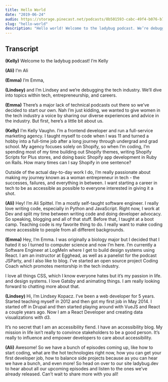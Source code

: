 ```yaml
---
title: Hello World
date: "2019-06-24"
audio: https://storage.pinecast.net/podcasts/8b501593-cabc-49f4-b076-b7c2e3bca56f/audio/3bdc0e4e-d1a0-4ed8-bdf4-a7c33f426fbc/aspittel__1_.mp3
slug: "hello-world"
description: "Hello world! Welcome to the ladybug podcast. We’re debugging the tech industry."
---
```


## Transcript

**(Kelly)** Welcome to the ladybug podcast! I’m Kelly

**(Ali)** I’m Ali

**(Emma)** I’m Emma,

**(Lindsey)** and I’m Lindsey and we’re debugging the tech industry. We’ll dive into topics within tech, entrepreneurship, and careers.

**(Emma)** There’s a major lack of technical podcasts out there so we’ve decided to start our own. Nah I’m just kidding, we wanted to give women in the tech industry a voice by sharing our diverse experiences and advice in the industry. But first, here’s a little bit about us.

**(Kelly)** I’m Kelly Vaughn. I’m a frontend developer and run a full-service marketing agency. I taught myself to code when I was 11 and turned a hobby into a full-time job after a long journey through undergrad and grad school. My agency focuses solely on Shopify, so when I’m coding, I’m spending most of my time building out Shopify themes, writing Shopify Scripts for Plus stores, and doing basic Shopify app development in Ruby on Rails. How many times can I say Shopify in one sentence?

Outside of the actual day-to-day work I do, I’m really passionate about making my journey known as a woman entrepreneur in tech - the successes, failures, and everything in between. I want starting a career in tech to be as accessible as possible to everyone interested in giving it a shot.

**(Ali)** Hey! I’m Ali Spittel. I’m a mostly self-taught software engineer. I really love writing code, especially in Python and JavaScript. Right now, I work at Dev and split my time between writing code and doing developer advocacy. So speaking, blogging and all of that stuff. Before that, I taught at a boot camp. Teaching code is my favorite thing to do. I really want to make coding more accessible to people from all different backgrounds.

**(Emma)** Hey, I’m Emma. I was originally a biology major but I decided that I hated it so I turned to computer science and now I’m here. I’m currently a Software Engineer at LogMeIn where I get to build design systems using React. I am an instructor at Egghead, as well as a panelist for the podcast JSParty, and I also like to blog. I’ve started an open source project Coding Coach which promotes mentorship in the tech industry.

I love all things CSS, which I know everyone hates but it’s my passion in life. and design systems. I love Gatsby and animating things. I am really looking forward to chatting more about that.

**(Lindsey)** Hi, I’m Lindsey Kopacz. I’ve been a web developer for 5 years. Started teaching myself in 2012 and then got my first job in May 2014. I started off in Drupal and then started playing around with VueJS and React a couple years ago. Now I am a React Developer and creating data visualizations with d3.

It’s no secret that I am an accessibility fiend. I have an accessibility blog. My mission in life isn’t really to convince stakeholders to be a good person. It’s really to influence and empower developers to care about accessibility.

**(Ali)** Awesome! So we have a bunch of episodes coming up, like how to start coding, what are the hot technologies right now, how you can get your first developer job, how to balance side projects because as you can hear we have a bunch, and even more! So head on over to our site ladybug.dev to hear about all our upcoming episodes and listen to the ones we’ve already released. Can’t wait to share more with you all!
